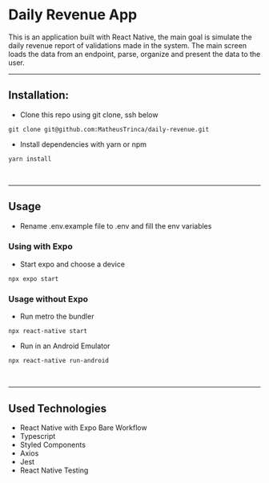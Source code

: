 # Daily Revenue App

This is an application built with React Native, the main goal is simulate the daily revenue
report of validations made in the system. The main screen loads the data from
an endpoint, parse, organize and present the data to the user.

<hr>

## Installation:

- Clone this repo using git clone, ssh below

```
git clone git@github.com:MatheusTrinca/daily-revenue.git
```

- Install dependencies with yarn or npm

```
yarn install
```

<br>
<hr>

## Usage

- Rename .env.example file to .env and fill the env variables
  <br>

### Using with Expo

- Start expo and choose a device

```
npx expo start
```

### Usage without Expo

- Run metro the bundler

```
npx react-native start
```

- Run in an Android Emulator

```
npx react-native run-android
```

<br>
<hr>

## Used Technologies

- React Native with Expo Bare Workflow
- Typescript
- Styled Components
- Axios
- Jest
- React Native Testing
